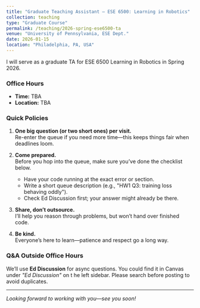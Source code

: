 ```yaml
---
title: "Graduate Teaching Assistant – ESE 6500: Learning in Robotics"
collection: teaching
type: "Graduate Course"
permalink: /teaching/2026-spring-ese6500-ta
venue: "University of Pennsylvania, ESE Dept."
date: 2026-01-15 
location: "Philadelphia, PA, USA"
---
```


I will serve as a graduate TA for ESE 6500 Learning in Robotics in Spring 2026.

### Office Hours

- **Time:** TBA  
- **Location:** TBA

### Quick Policies

1. **One big question (or two short ones) per visit.**  
    Re-enter the queue if you need more time—this keeps things fair when deadlines loom.

2. **Come prepared.**  
    Before you hop into the queue, make sure you’ve done the checklist below.
    - Have your code running at the exact error or section.  
    - Write a short queue description (e.g., "HW1 Q3: training loss behaving oddly").  
    - Check Ed Discussion first; your answer might already be there.

3. **Share, don’t outsource.**  
    I’ll help you reason through problems, but won’t hand over finished code.

4. **Be kind.**  
    Everyone’s here to learn—patience and respect go a long way.

### Q&A Outside Office Hours

We’ll use **Ed Discussion** for async questions. You could find it in Canvas under *"Ed Discussion"* on t he left sidebar. Please search before posting to avoid duplicates.

---

*Looking forward to working with you—see you soon!*